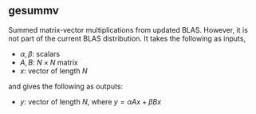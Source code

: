 ## gesummv

Summed matrix-vector multiplications from updated BLAS. However, it is not part of the current BLAS distribution.
It takes the following as inputs,

- $\alpha, \beta$: scalars
- $A, B$: $N \times N$ matrix
- $x$: vector of length $N$

and gives the following as outputs:

- $y$: vector of length $N$, where $y = \alpha Ax + \beta Bx$
